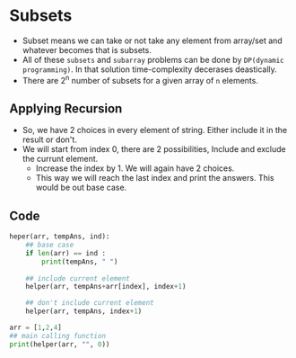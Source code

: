 # Subsets

- Subset means we can take or not take any element from array/set and whatever becomes that is subsets.
- All of these `subsets` and `subarray` problems can be done by `DP(dynamic programming)`. In that solution time-complexity decerases deastically.
- There are 2<sup>n</sup> number of subsets for a given array of `n` elements.

## Applying Recursion

- So, we have 2 choices in every element of string. Either include it in the result or don't.
- We will start from index 0, there are 2 possibilities, Include and exclude the currunt element.
  - Increase the index by 1. We will again have 2 choices.
  - This way we will reach the last index and print the answers. This would be out base case.

## Code

```python
heper(arr, tempAns, ind):
    ## base case
    if len(arr) == ind :
        print(tempAns, " ")
    
    ## include current element
    helper(arr, tempAns+arr[index], index+1)

    ## don't include current element
    helper(arr, tempAns, index+1)

arr = [1,2,4]
## main calling function
print(helper(arr, "", 0))
```
